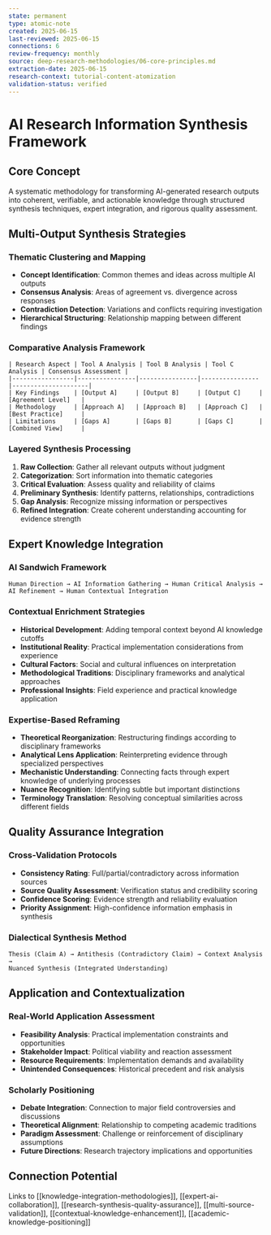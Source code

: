 ```yaml
---
state: permanent
type: atomic-note
created: 2025-06-15
last-reviewed: 2025-06-15
connections: 6
review-frequency: monthly
source: deep-research-methodologies/06-core-principles.md
extraction-date: 2025-06-15
research-context: tutorial-content-atomization
validation-status: verified
---
```


# AI Research Information Synthesis Framework

## Core Concept

A systematic methodology for transforming AI-generated research outputs into coherent, verifiable, and actionable knowledge through structured synthesis techniques, expert integration, and rigorous quality assessment.

## Multi-Output Synthesis Strategies

### Thematic Clustering and Mapping
- **Concept Identification**: Common themes and ideas across multiple AI outputs
- **Consensus Analysis**: Areas of agreement vs. divergence across responses
- **Contradiction Detection**: Variations and conflicts requiring investigation
- **Hierarchical Structuring**: Relationship mapping between different findings

### Comparative Analysis Framework
```
| Research Aspect | Tool A Analysis | Tool B Analysis | Tool C Analysis | Consensus Assessment |
|-----------------|----------------|----------------|----------------|---------------------|
| Key Findings    | [Output A]     | [Output B]     | [Output C]     | [Agreement Level]   |
| Methodology     | [Approach A]   | [Approach B]   | [Approach C]   | [Best Practice]     |
| Limitations     | [Gaps A]       | [Gaps B]       | [Gaps C]       | [Combined View]     |
```

### Layered Synthesis Processing
1. **Raw Collection**: Gather all relevant outputs without judgment
2. **Categorization**: Sort information into thematic categories
3. **Critical Evaluation**: Assess quality and reliability of claims
4. **Preliminary Synthesis**: Identify patterns, relationships, contradictions
5. **Gap Analysis**: Recognize missing information or perspectives
6. **Refined Integration**: Create coherent understanding accounting for evidence strength

## Expert Knowledge Integration

### AI Sandwich Framework
```
Human Direction → AI Information Gathering → Human Critical Analysis → 
AI Refinement → Human Contextual Integration
```

### Contextual Enrichment Strategies
- **Historical Development**: Adding temporal context beyond AI knowledge cutoffs
- **Institutional Reality**: Practical implementation considerations from experience
- **Cultural Factors**: Social and cultural influences on interpretation
- **Methodological Traditions**: Disciplinary frameworks and analytical approaches
- **Professional Insights**: Field experience and practical knowledge application

### Expertise-Based Reframing
- **Theoretical Reorganization**: Restructuring findings according to disciplinary frameworks
- **Analytical Lens Application**: Reinterpreting evidence through specialized perspectives
- **Mechanistic Understanding**: Connecting facts through expert knowledge of underlying processes
- **Nuance Recognition**: Identifying subtle but important distinctions
- **Terminology Translation**: Resolving conceptual similarities across different fields

## Quality Assurance Integration

### Cross-Validation Protocols
- **Consistency Rating**: Full/partial/contradictory across information sources
- **Source Quality Assessment**: Verification status and credibility scoring
- **Confidence Scoring**: Evidence strength and reliability evaluation
- **Priority Assignment**: High-confidence information emphasis in synthesis

### Dialectical Synthesis Method
```
Thesis (Claim A) → Antithesis (Contradictory Claim) → Context Analysis → 
Nuanced Synthesis (Integrated Understanding)
```

## Application and Contextualization

### Real-World Application Assessment
- **Feasibility Analysis**: Practical implementation constraints and opportunities
- **Stakeholder Impact**: Political viability and reaction assessment
- **Resource Requirements**: Implementation demands and availability
- **Unintended Consequences**: Historical precedent and risk analysis

### Scholarly Positioning
- **Debate Integration**: Connection to major field controversies and discussions
- **Theoretical Alignment**: Relationship to competing academic traditions
- **Paradigm Assessment**: Challenge or reinforcement of disciplinary assumptions
- **Future Directions**: Research trajectory implications and opportunities

## Connection Potential

Links to [[knowledge-integration-methodologies]], [[expert-ai-collaboration]], [[research-synthesis-quality-assurance]], [[multi-source-validation]], [[contextual-knowledge-enhancement]], [[academic-knowledge-positioning]]